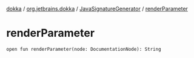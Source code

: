 [dokka](../../index.md) / [org.jetbrains.dokka](../index.md) / [JavaSignatureGenerator](index.md) / [renderParameter](renderParameter.md)

# renderParameter

```
open fun renderParameter(node: DocumentationNode): String
```
